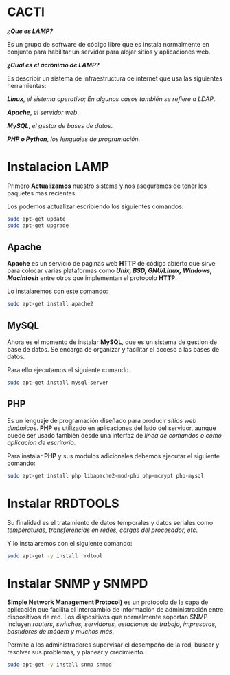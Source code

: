 # CACTI

***¿Que es LAMP?***

Es un grupo de software de código libre que es instala normalmente en conjunto para habilitar un servidor para alojar sitios y aplicaciones web.


***¿Cual es el acrónimo de LAMP?***

Es describir un sistema de infraestructura de internet que usa las siguientes herramientas:

***Linux***, *el sistema operativo; En algunos casos también se refiere a LDAP*.

***Apache***, *el servidor web*.

***MySQL***, *el gestor de bases de datos*.

***PHP o Python***, *los lenguajes de programación*.

# Instalacion LAMP

Primero **Actualizamos** nuestro sistema y nos aseguramos de tener los paquetes mas recientes.

Los podemos actualizar escribiendo los siguientes comandos:

```bash
sudo apt-get update
sudo apt-get upgrade
```
## Apache 

**Apache** es un servicio de paginas web **HTTP** de código abierto que sirve para colocar varias plataformas como ***Unix, BSD, GNU/Linux, Windows, Macintosh*** entre otros que implementan el protocolo **HTTP**.

Lo instalaremos con este comando:
```bash
sudo apt-get install apache2
```
## MySQL

Ahora es el momento de instalar **MySQL**, que es un sistema de gestion de base de datos. Se encarga de organizar y facilitar el acceso a las bases de datos. 

Para ello ejecutamos el siguiente comando.
```bash
sudo apt-get install mysql-server
```
## PHP

Es un lenguaje de programación diseñado para producir *sitios web dinámicos*. **PHP** es utilizado en aplicaciones del lado del servidor, aunque puede ser usado también desde una interfaz de *línea de comandos o como aplicación de escritorio*.

Para instalar **PHP** y sus modulos adicionales debemos ejecutar el siguiente comando:
```bash
sudo apt-get install php libapache2-mod-php php-mcrypt php-mysql
```


# Instalar RRDTOOLS

Su finalidad es el tratamiento de datos temporales y datos seriales como *temperaturas, transferencias en redes, cargas del procesador, etc*.

Y lo instalaremos con el siguiente comando:

```bash
sudo apt-get -y install rrdtool
```

# Instalar SNMP y SNMPD

**Simple Network Management Protocol)** es un protocolo de la capa de aplicación que facilita el intercambio de información de administración entre dispositivos de red. Los dispositivos que normalmente soportan SNMP incluyen *routers, switches, servidores, estaciones de trabajo, impresoras, bastidores de módem y muchos más*.

Permite a los administradores supervisar el desempeño de la red, buscar y resolver sus problemas, y planear y crecimiento.

```bash
sudo apt-get -y install snmp snmpd
```
